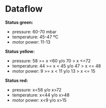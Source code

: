 # Dataflow

**Status green:**
- pressure: 60-70 mbar
- temperature: 45-47 ºC 
- motor power: 11-13

**Status yellow:**
- pressure: 58 >= x <60 y/o 70 > x <=72
- temperature: 44 >= x < 45 y/o 47 > x <= 48
- motor power: 9 >= x < 11 y/o 13 > x <= 15

**Status red:**
- pressure: x<58 y/o x>72
- temperature: x<44 y/o x>48
- motor power: x<9 y/o x>15
